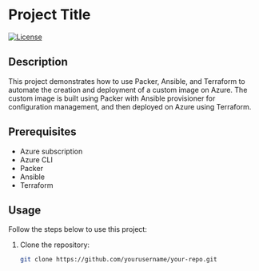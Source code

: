 # Project Title

[![License](https://img.shields.io/badge/License-MIT-blue.svg)](LICENSE)

## Description

This project demonstrates how to use Packer, Ansible, and Terraform to automate the creation and deployment of a custom image on Azure. The custom image is built using Packer with Ansible provisioner for configuration management, and then deployed on Azure using Terraform.

## Prerequisites

- Azure subscription
- Azure CLI
- Packer
- Ansible
- Terraform

## Usage

Follow the steps below to use this project:

1. Clone the repository:

   ```bash
   git clone https://github.com/yourusername/your-repo.git
